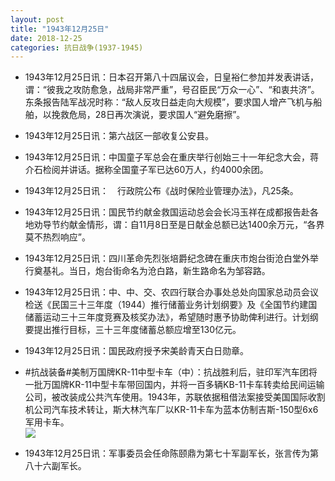 ```yaml
---
layout: post
title: "1943年12月25日"
date: 2018-12-25
categories: 抗日战争(1937-1945)
---
```


<meta name="referrer" content="no-referrer" />

- 1943年12月25日讯：日本召开第八十四届议会，日皇裕仁参加并发表讲话，谓：“彼我之攻防愈急，战局非常严重”，号召臣民“万众一心”、“和衷共济”。东条报告陆军战况时称：“敌人反攻日益走向大规模”，要求国人增产飞机与船舶，以挽救危局，28日再次演说，要求国人“避免磨擦”。 

- 1943年12月25日讯：第六战区一部收复公安县。 

- 1943年12月25日讯：中国童子军总会在重庆举行创始三十一年纪念大会，蒋介石检阅并讲话。据称全国童子军已达60万人，约4000余团。 

- 1943年12月25日讯：　行政院公布《战时保险业管理办法》，凡25条。 

- 1943年12月25日讯：国民节约献金救国运动总会会长冯玉祥在成都报告赴各地劝导节约献金情形，谓：自11月8日至是日献金总额已达1400余万元，“各界莫不热烈响应”。 

- 1943年12月25日讯：四川革命先烈张培爵纪念碑在重庆市炮台街沧白堂外举行奠基礼。当日，炮台街命名为沧白路，新生路命名为邹容路。 

- 1943年12月25日讯：中、中、交、农四行联合办事处总处向国家总动员会议检送《民国三十三年度（1944）推行储蓄业务计划纲要》及《全国节约建国储蓄运动三十三年度竞赛及核奖办法》，希望随时惠予协助俾利进行。计划纲要提出推行目标，三十三年度储蓄总额应增至130亿元。 

- 1943年12月25日讯：国民政府授予宋美龄青天白日勋章。 

- #抗战装备#美制万国牌KR-11中型卡车（中）：抗战胜利后，驻印军汽车团将一批万国牌KR-11中型卡车带回国内，并将一百多辆KB-11卡车转卖给民间运输公司，被改装成公共汽车使用。1943年，苏联依据租借法案接受美国国际收割机公司汽车技术转让，斯大林汽车厂以KR-11卡车为蓝本仿制吉斯-150型6x6军用卡车。 <br/><img src="https://wx1.sinaimg.cn/large/aca367d8ly1fyirfgxywkj20dw0zowkw.jpg" />

- 1943年12月25日讯：军事委员会任命陈颐鼎为第七十军副军长，张言传为第八十六副军长。 

